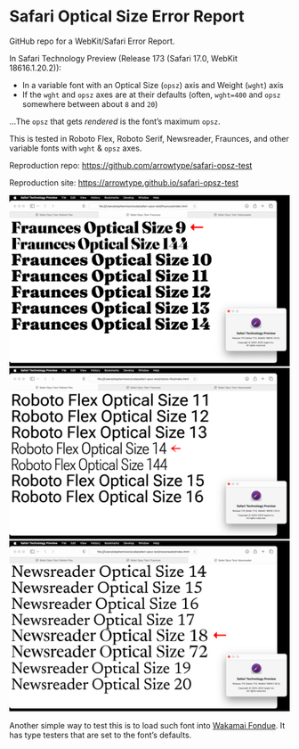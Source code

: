 # Safari Optical Size Error Report

GitHub repo for a WebKit/Safari Error Report.

In Safari Technology Preview (Release 173 (Safari 17.0, WebKit 18616.1.20.2)):
- In a variable font with an Optical Size (`opsz`) axis and Weight (`wght`) axis
- If the `wght` and `opsz` axes are at their defaults (often, `wght=400` and `opsz` somewhere between about `8` and `20`)

...The `opsz` that gets *rendered* is the font’s maximum `opsz`. 

This is tested in Roboto Flex, Roboto Serif, Newsreader, Fraunces, and other variable fonts with `wght` & `opsz` axes.

Reproduction repo: https://github.com/arrowtype/safari-opsz-test

Reproduction site: https://arrowtype.github.io/safari-opsz-test

![Safari Optical Size issue, Fraunces](images/safari-issue-opsz-fraunces.png)
![Safari Optical Size issue, Roboto Flex](images/safari-issue-opsz-robotoflex.png)
![Safari Optical Size issue, Newsreader](images/safari-issue-opsz-newsreader.png)

Another simple way to test this is to load such font into [Wakamai Fondue](https://wakamaifondue.com/beta/). It has type testers that are set to the font’s defaults.